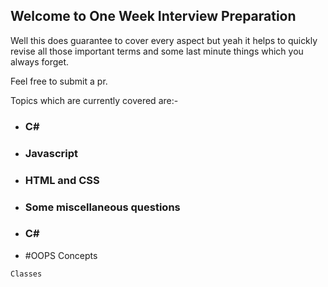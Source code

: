## Welcome to One Week Interview Preparation

Well this does guarantee to cover every aspect but yeah it helps to quickly revise all those important terms and some last minute things which you always forget.

Feel free to submit a pr.

Topics which are currently covered are:-
- ### C#
- ### Javascript
- ### HTML and CSS
- ### Some miscellaneous questions

- ### C#


- #OOPS Concepts

```markdown
Classes

```
